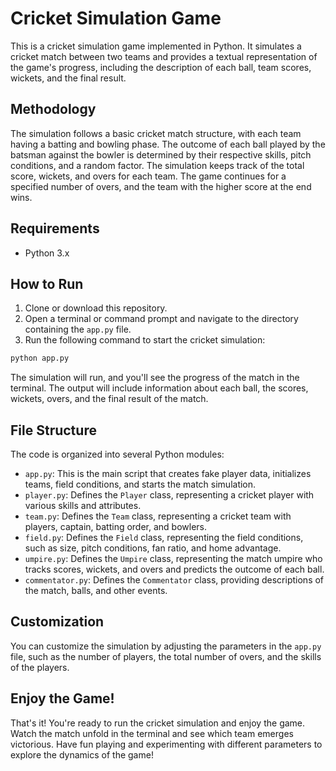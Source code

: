 # Cricket Simulation Game

This is a cricket simulation game implemented in Python. It simulates a cricket match between two teams and provides a textual representation of the game's progress, including the description of each ball, team scores, wickets, and the final result.

## Methodology

The simulation follows a basic cricket match structure, with each team having a batting and bowling phase. The outcome of each ball played by the batsman against the bowler is determined by their respective skills, pitch conditions, and a random factor. The simulation keeps track of the total score, wickets, and overs for each team. The game continues for a specified number of overs, and the team with the higher score at the end wins.

## Requirements

- Python 3.x

## How to Run

1. Clone or download this repository.
2. Open a terminal or command prompt and navigate to the directory containing the `app.py` file.
3. Run the following command to start the cricket simulation:

```bash
python app.py
```

The simulation will run, and you'll see the progress of the match in the terminal. The output will include information about each ball, the scores, wickets, overs, and the final result of the match.

## File Structure

The code is organized into several Python modules:

- `app.py`: This is the main script that creates fake player data, initializes teams, field conditions, and starts the match simulation.
- `player.py`: Defines the `Player` class, representing a cricket player with various skills and attributes.
- `team.py`: Defines the `Team` class, representing a cricket team with players, captain, batting order, and bowlers.
- `field.py`: Defines the `Field` class, representing the field conditions, such as size, pitch conditions, fan ratio, and home advantage.
- `umpire.py`: Defines the `Umpire` class, representing the match umpire who tracks scores, wickets, and overs and predicts the outcome of each ball.
- `commentator.py`: Defines the `Commentator` class, providing descriptions of the match, balls, and other events.

## Customization

You can customize the simulation by adjusting the parameters in the `app.py` file, such as the number of players, the total number of overs, and the skills of the players.

## Enjoy the Game!

That's it! You're ready to run the cricket simulation and enjoy the game. Watch the match unfold in the terminal and see which team emerges victorious. Have fun playing and experimenting with different parameters to explore the dynamics of the game!

